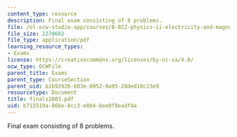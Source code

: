 ```yaml
---
content_type: resource
description: Final exam consisting of 8 problems.
file: /ol-ocw-studio-app/courses/8-022-physics-ii-electricity-and-magnetism-fall-2004/b715519a86be8cc3e0b4bee0f8eadf4a_finals2003.pdf
file_size: 2270682
file_type: application/pdf
learning_resource_types:
- Exams
license: https://creativecommons.org/licenses/by-nc-sa/4.0/
ocw_type: OCWFile
parent_title: Exams
parent_type: CourseSection
parent_uid: b1b93926-b03e-8952-0a95-28ded10c23e9
resourcetype: Document
title: finals2003.pdf
uid: b715519a-86be-8cc3-e0b4-bee0f8eadf4a
---
```

Final exam consisting of 8 problems.